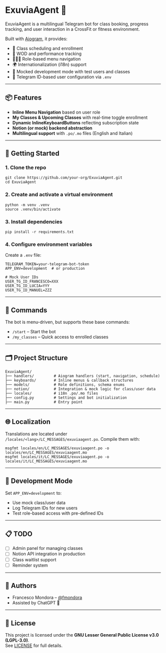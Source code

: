 # ExuviaAgent 🤖

ExuviaAgent is a multilingual Telegram bot for class booking, progress tracking, and user interaction in a CrossFit or fitness environment.

Built with [Aiogram](https://github.com/aiogram/aiogram), it provides:
- 📆 Class scheduling and enrollment
- 💪 WOD and performance tracking
- 🧑‍🤝‍🧑 Role-based menu navigation
- 🌍 Internationalization (i18n) support
- 🧪 Mocked development mode with test users and classes
- 🔐 Telegram ID-based user configuration via `.env`

---

## 📦 Features

- **Inline Menu Navigation** based on user role  
- **My Classes & Upcoming Classes** with real-time toggle enrollment  
- **Dynamic InlineKeyboardButtons** reflecting subscription state  
- **Notion (or mock) backend abstraction**  
- **Multilingual support** with `.po/.mo` files (English and Italian)

---

## 🚀 Getting Started

### 1. Clone the repo

```
git clone https://github.com/your-org/ExuviaAgent.git
cd ExuviaAgent
```

### 2. Create and activate a virtual environment

```
python -m venv .venv
source .venv/bin/activate
```

### 3. Install dependencies

```
pip install -r requirements.txt
```

### 4. Configure environment variables

Create a `.env` file:

```
TELEGRAM_TOKEN=your-telegram-bot-token
APP_ENV=development  # or production

# Mock User IDs
USER_TG_ID_FRANCESCO=XXX
USER_TG_ID_LUCIA=YYY
USER_TG_ID_MANUEL=ZZZ
```

---

## 💬 Commands

The bot is menu-driven, but supports these base commands:

- `/start` – Start the bot
- `/my_classes` – Quick access to enrolled classes

---

## 🗂 Project Structure

```
ExuviaAgent/
├── handlers/         # Aiogram handlers (start, navigation, schedule)
├── keyboards/        # Inline menus & callback structures
├── models/           # Role definitions, schema enums
├── notion/           # Integration & mock logic for class/user data
├── locales/          # i18n .po/.mo files
├── config.py         # Settings and bot initialization
├── main.py           # Entry point
```

---

## 🌐 Localization

Translations are located under `/locales/<lang>/LC_MESSAGES/exuviaagent.po`. Compile them with:

```
msgfmt locales/en/LC_MESSAGES/exuviaagent.po -o locales/en/LC_MESSAGES/exuviaagent.mo
msgfmt locales/it/LC_MESSAGES/exuviaagent.po -o locales/it/LC_MESSAGES/exuviaagent.mo
```

---

## 🧪 Development Mode

Set `APP_ENV=development` to:

- Use mock class/user data
- Log Telegram IDs for new users
- Test role-based access with pre-defined IDs

---

## 📋 TODO

- [ ] Admin panel for managing classes  
- [ ] Notion API integration in production  
- [ ] Class waitlist support  
- [ ] Reminder system  

---

## 👥 Authors

- Francesco Mondora – [@fmondora](https://github.com/fmondora)  
- Assisted by ChatGPT 🤖  

---

## 📄 License

This project is licensed under the **GNU Lesser General Public License v3.0 (LGPL-3.0)**.  
See [LICENSE](LICENSE) for full details.
